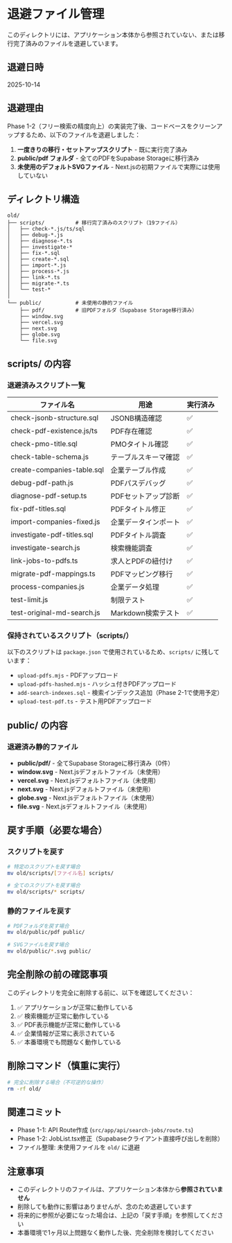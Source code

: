 # 退避ファイル管理

このディレクトリには、アプリケーション本体から参照されていない、または移行完了済みのファイルを退避しています。

## 退避日時

2025-10-14

## 退避理由

Phase 1-2（フリー検索の精度向上）の実装完了後、コードベースをクリーンアップするため、以下のファイルを退避しました：

1. **一度きりの移行・セットアップスクリプト** - 既に実行完了済み
2. **public/pdf フォルダ** - 全てのPDFをSupabase Storageに移行済み
3. **未使用のデフォルトSVGファイル** - Next.jsの初期ファイルで実際には使用していない

## ディレクトリ構造

```
old/
├── scripts/          # 移行完了済みのスクリプト（19ファイル）
│   ├── check-*.js/ts/sql
│   ├── debug-*.js
│   ├── diagnose-*.ts
│   ├── investigate-*
│   ├── fix-*.sql
│   ├── create-*.sql
│   ├── import-*.js
│   ├── process-*.js
│   ├── link-*.ts
│   ├── migrate-*.ts
│   └── test-*
│
└── public/           # 未使用の静的ファイル
    ├── pdf/          # 旧PDFフォルダ（Supabase Storage移行済み）
    ├── window.svg
    ├── vercel.svg
    ├── next.svg
    ├── globe.svg
    └── file.svg
```

## scripts/ の内容

### 退避済みスクリプト一覧

| ファイル名 | 用途 | 実行済み |
|-----------|------|---------|
| check-jsonb-structure.sql | JSONB構造確認 | ✅ |
| check-pdf-existence.js/ts | PDF存在確認 | ✅ |
| check-pmo-title.sql | PMOタイトル確認 | ✅ |
| check-table-schema.js | テーブルスキーマ確認 | ✅ |
| create-companies-table.sql | 企業テーブル作成 | ✅ |
| debug-pdf-path.js | PDFパスデバッグ | ✅ |
| diagnose-pdf-setup.ts | PDFセットアップ診断 | ✅ |
| fix-pdf-titles.sql | PDFタイトル修正 | ✅ |
| import-companies-fixed.js | 企業データインポート | ✅ |
| investigate-pdf-titles.sql | PDFタイトル調査 | ✅ |
| investigate-search.js | 検索機能調査 | ✅ |
| link-jobs-to-pdfs.ts | 求人とPDFの紐付け | ✅ |
| migrate-pdf-mappings.ts | PDFマッピング移行 | ✅ |
| process-companies.js | 企業データ処理 | ✅ |
| test-limit.js | 制限テスト | ✅ |
| test-original-md-search.js | Markdown検索テスト | ✅ |

### 保持されているスクリプト（scripts/）

以下のスクリプトは `package.json` で使用されているため、`scripts/` に残しています：

- `upload-pdfs.mjs` - PDFアップロード
- `upload-pdfs-hashed.mjs` - ハッシュ付きPDFアップロード
- `add-search-indexes.sql` - 検索インデックス追加（Phase 2-1で使用予定）
- `upload-test-pdf.ts` - テスト用PDFアップロード

## public/ の内容

### 退避済み静的ファイル

- **public/pdf/** - 全てSupabase Storageに移行済み（0件）
- **window.svg** - Next.jsデフォルトファイル（未使用）
- **vercel.svg** - Next.jsデフォルトファイル（未使用）
- **next.svg** - Next.jsデフォルトファイル（未使用）
- **globe.svg** - Next.jsデフォルトファイル（未使用）
- **file.svg** - Next.jsデフォルトファイル（未使用）

## 戻す手順（必要な場合）

### スクリプトを戻す

```bash
# 特定のスクリプトを戻す場合
mv old/scripts/[ファイル名] scripts/

# 全てのスクリプトを戻す場合
mv old/scripts/* scripts/
```

### 静的ファイルを戻す

```bash
# PDFフォルダを戻す場合
mv old/public/pdf public/

# SVGファイルを戻す場合
mv old/public/*.svg public/
```

## 完全削除の前の確認事項

このディレクトリを完全に削除する前に、以下を確認してください：

1. ✅ アプリケーションが正常に動作している
2. ✅ 検索機能が正常に動作している
3. ✅ PDF表示機能が正常に動作している
4. ✅ 企業情報が正常に表示されている
5. ✅ 本番環境でも問題なく動作している

## 削除コマンド（慎重に実行）

```bash
# 完全に削除する場合（不可逆的な操作）
rm -rf old/
```

## 関連コミット

- Phase 1-1: API Route作成 (`src/app/api/search-jobs/route.ts`)
- Phase 1-2: JobList.tsx修正（Supabaseクライアント直接呼び出しを削除）
- ファイル整理: 未使用ファイルを `old/` に退避

## 注意事項

- このディレクトリのファイルは、アプリケーション本体から**参照されていません**
- 削除しても動作に影響はありませんが、念のため退避しています
- 将来的に参照が必要になった場合は、上記の「戻す手順」を参照してください
- 本番環境で1ヶ月以上問題なく動作した後、完全削除を検討してください

